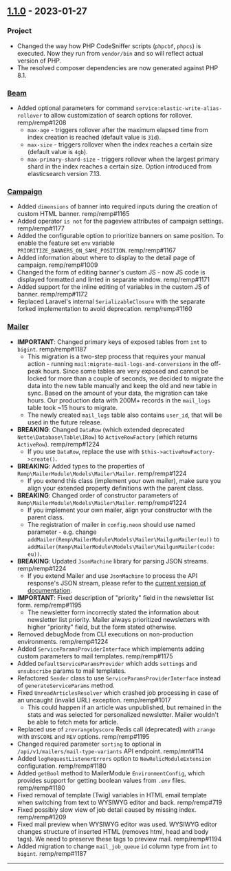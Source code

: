 ## [1.1.0] - 2023-01-27

### Project

- Changed the way how PHP CodeSniffer scripts (`phpcbf`, `phpcs`) is executed. Now they run from `vendor/bin` and so will reflect actual version of PHP.
- The resolved composer dependencies are now generated against PHP 8.1.

### [Beam]

- Added optional parameters for command `service:elastic-write-alias-rollover` to allow customization of search options for rollover. remp/remp#1208
    - `max-age` - triggers rollover after the maximum elapsed time from index creation is reached (default value is `31d`).
    - `max-size` -  triggers rollover when the index reaches a certain size (default value is `4gb`).
    - `max-primary-shard-size` - triggers rollover when the largest primary shard in the index reaches a certain size. Option introduced from elasticsearch version 7.13.

### [Campaign]

- Added `dimensions` of banner into required inputs during the creation of custom HTML banner. remp/remp#1165
- Added operator `is not` for the pageview attributes of campaign settings. remp/remp#1177
- Added the configurable option to prioritize banners on same position. To enable the feature set `env` variable `PRIORITIZE_BANNERS_ON_SAME_POSITION`. remp/remp#1167
- Added information about where to display to the detail page of campaign. remp/remp#1009
- Changed the form of editing banner's custom JS - now JS code is displayed formatted and linted in separate window. remp/remp#1171
- Added support for the inline editing of variables in the custom JS of banner. remp/remp#1172
- Replaced Laravel's internal `SerializableClosure` with the separate forked implementation to avoid deprecation. remp/remp#1160

### [Mailer]

- **IMPORTANT**: Changed primary keys of exposed tables from `int` to `bigint`. remp/remp#1187
    - This migration is a two-step process that requires your manual action - running `mail:migrate-mail-logs-and-conversions` in the off-peak hours. Since some tables are very exposed and cannot be locked for more than a couple of seconds, we decided to migrate the data into the new table manually and keep the old and new table in sync. Based on the amount of your data, the migration can take hours. Our production data with 200M+ records in the `mail_logs` table took ~15 hours to migrate.
    - The newly created `mail_logs` table also contains `user_id`, that will be used in the future release.
- **BREAKING**: Changed `DataRow` (which extended deprecated `Nette\Database\Table\IRow`) to `ActiveRowFactory` (which returns `ActiveRow`). remp/remp#1224
    - If you use `DataRow`, replace the use with `$this->activeRowFactory->create()`.
- **BREAKING**: Added types to the properties of `Remp\MailerModule\Models\Mailer\Mailer`. remp/remp#1224
    - If you extend this class (implement your own mailer), make sure you align your extended property definitions with the parent class.
- **BREAKING**: Changed order of constructor parameters of `Remp\MailerModule\Models\Mailer\Mailer`. remp/remp#1224
    - If you implement your own mailer, align your constructor with the parent class.
    - The registration of mailer in `config.neon` should use named parameter - e.g. change `addMailer(Remp\MailerModule\Models\Mailer\MailgunMailer(eu))` to `addMailer(Remp\MailerModule\Models\Mailer\MailgunMailer(code: eu))`.
- **BREAKING**: Updated `JsonMachine` library for parsing JSON streams. remp/remp#1224
    - If you extend Mailer and use `JsonMachine` to process the API response's JSON stream, please refer to the [current version of documentation](https://github.com/halaxa/json-machine/blob/fa261d25231c8bfe1ea0a29da9033f575d0860a8/README.md).
- **IMPORTANT**: Fixed description of "priority" field in the newsletter list form. remp/remp#1195
    - The newsletter form incorrectly stated the information about newsletter list priority. Mailer always prioritized newsletters with higher "priority" field, but the form stated otherwise.
- Removed debugMode from CLI executions on non-production environments. remp/remp#1224
- Added `ServiceParamsProviderInterface` which implements adding custom parameters to mail templates. remp/remp#1175
- Added `DefaultServiceParamsProvider` which adds `settings` and `unsubscribe` params to mail templates.
- Refactored `Sender` class to use `ServiceParamsProviderInterface` instead of `generateServiceParams` method.
- Fixed `UnreadArticlesResolver` which crashed job processing in case of an uncaught (invalid URL) exception. remp/remp#1017
    - This could happen if an article was unpublished, but remained in the stats and was selected for personalized newsletter. Mailer wouldn't be able to fetch meta for article.
- Replaced use of `zrevrangebyscore` Redis call (deprecated) with `zrange` with `BYSCORE` and `REV` options. remp/remp#1195
- Changed required parameter `sorting` to optional in `/api/v1/mailers/mail-type-variants` API endpoint. remp/mnt#114
- Added `logRequestListenerErrors` option to `NewRelicModuleExtension` configuration. remp/remp#1180
- Added `getBool` method to MailerModule `EnvironmentConfig`, which provides support for getting boolean values from `.env` files. remp/remp#1180
- Fixed removal of template (Twig) variables in HTML email template when switching from text to WYSIWYG editor and back. remp/remp#719
- Fixed possibly slow view of job detail caused by missing index. remp/remp#1209
- Fixed mail preview when WYSIWYG editor was used. WYSIWYG editor changes structure of inserted HTML (removes html, head and body tags). We need to preserve these tags to preview mail. remp/remp#1194
- Added migration to change `mail_job_queue` `id` column type from `int` to `bigint`. remp/remp#1187

---

[1.1.0]: https://github.com/remp2020/remp/compare/1.0.0...1.1.0

[Beam]: https://github.com/remp2020/remp/tree/master/Beam
[Campaign]: https://github.com/remp2020/remp/tree/master/Campaign
[Mailer]: https://github.com/remp2020/remp/tree/master/Mailer
[Sso]: https://github.com/remp2020/remp/tree/master/Sso
[Segments]: https://github.com/remp2020/remp/tree/master/Beam/go/cmd/segments
[Tracker]: https://github.com/remp2020/remp/tree/master/Beam/go/cmd/tracker